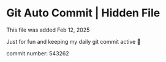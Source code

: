 # Git Auto Commit | Hidden File

This file was added Feb 12, 2025

Just for fun and keeping my daily git commit active 🤪

commit number: 543262
